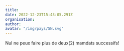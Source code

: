 ```yaml
---
title: 
date: 2022-12-23T15:43:05.291Z
organisation: 
author: 
avatar: "/img/pays/SN.svg"
---
```


Nul ne peux faire plus de deux(2) mamdats successifs!